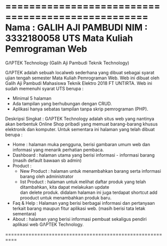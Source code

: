 ==================================================
Nama : GALIH AJI PAMBUDI
NIM : 3332180058
UTS Mata Kuliah Pemrograman Web
==================================================

GΛPTEK Technology (Galih Aji Pambudi Teknik Technology)

GΛPTEK adalah sebuah localweb sederhana yang dibuat sebagai syarat ujian tengah semester Mata Kuliah Pemrograman Web. Web ini dibuat oleh Galih Aji Pambudi Mahasiswa Teknik Elektro 2018 FT UNTIRTA.
Web ini sudah memenuhi syarat UTS berupa :
- Minimal 5 halaman
- Ada tampilan yang berhubungan dengan CRUD. 
- Aplikasi hanya sebatas tampilan tanpa skrip pemrograman (PHP). 

Deskripsi Singkat  :
GΛPTEK Technology adalah situs web yang nantinya akan berbentuk Online Shop pribadi yang memuat
barang-barang khusus elektronik dan komputer. Untuk sementara ini halaman yang telah dibuat berupa :
- Home : halaman muka pengguna, berisi gambaran umum web dan informasi yang menarik perhatian pembaca.
- Dashboard : halaman utama yang berisi informasi - informasi barang (masih default bawaan sb admin)
- Product : 
   - New Product : halaman untuk menambahkan barang serta informasi barang oleh administrator
   - list Product : halaman untuk melihat daftar produk yang telah ditambahkan, kita dapat melakukan update  
     dan delete produk. didalam halaman ini juga terdapat shortcut add prooduct untuk menambahkan produk baru.
- Faq & Help : Halaman yang berisi berbagai informasi dan pertanyaan terkait barang maupun fitur aplikasi web. (masih berisi tata letak sementara)
- About : halaman yang berisi informasi pembuat sekaligus pendiri aplikasi web GΛPTEK Technology.

==========================================================